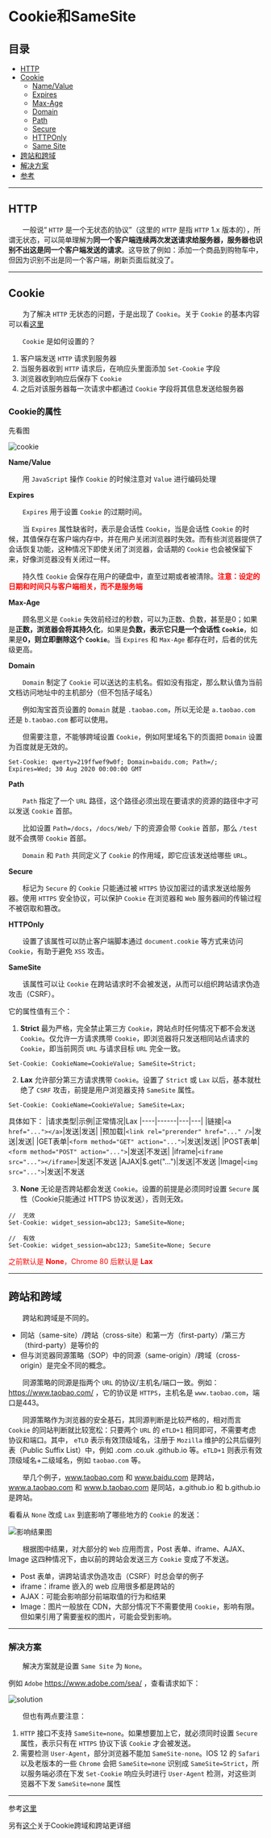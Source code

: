# **Cookie和SameSite**

## **目录**

- [HTTP](#http)
- [Cookie](#cookie)
    - [Name/Value](#name)
    - [Expires](#expires)
    - [Max-Age](#max-age)
    - [Domain](#domain)
    - [Path](#path)
    - [Secure](#secure)
    - [HTTPOnly](#httponly)
    - [Same Site](#samesite)
- [跨站和跨域](#kuazhan)
- [解决方案](#solution)
- [参考](#copy)

---
## <span id="http">**HTTP**</span>

&emsp;&emsp;一般说“ `HTTP` 是一个无状态的协议”（这里的 `HTTP` 是指 `HTTP` 1.x 版本的），所谓无状态，可以简单理解为**同一个客户端连续两次发送请求给服务器，服务器也识别不出这是同一个客户端发送的请求**。这导致了例如：添加一个商品到购物车中，但因为识别不出是同一个客户端，刷新页面后就没了。

---
## <span id="cookie">**Cookie**</span>

&emsp;&emsp;为了解决 `HTTP` 无状态的问题，于是出现了 `Cookie`。关于 `Cookie` 的基本内容可以看[这里](./3、浏览器的本地存储.md)

&emsp;&emsp;`Cookie` 是如何设置的？
1. 客户端发送 `HTTP` 请求到服务器
2. 当服务器收到 `HTTP` 请求后，在响应头里面添加 `Set-Cookie` 字段
3. 浏览器收到响应后保存下 `Cookie`
4. 之后对该服务器每一次请求中都通过 `Cookie` 字段将其信息发送给服务器

### **Cookie的属性**

先看图

![cookie](./Cookie/Cookie属性.png)

<span id="name">**Name/Value**</span>

&emsp;&emsp;用 `JavaScript` 操作 `Cookie` 的时候注意对 `Value` 进行编码处理

<span id="expires">**Expires**</span>

&emsp;&emsp;`Expires` 用于设置 `Cookie` 的过期时间。

&emsp;&emsp;当 `Expires` 属性缺省时，表示是会话性 `Cookie`，当是会话性 `Cookie` 的时候，其值保存在客户端内存中，并在用户关闭浏览器时失效。而有些浏览器提供了会话恢复功能，这种情况下即使关闭了浏览器，会话期的 `Cookie` 也会被保留下来，好像浏览器没有关闭过一样。

&emsp;&emsp;持久性 `Cookie` 会保存在用户的硬盘中，直至过期或者被清除。<font color="red">**注意：设定的日期和时间只与客户端相关，而不是服务端**</font>

<span id="max-age">**Max-Age**</span>

&emsp;&emsp;顾名思义是 `Cookie` 失效前经过的秒数，可以为正数、负数，甚至是0；如果是**正数，浏览器会将其持久化**，如果是**负数，表示它只是一个会话性 `Cookie`**，如果是**0，则立即删除这个 `Cookie`**。当 `Expires` 和 `Max-Age` 都存在时，后者的优先级更高。

<span id="domain">**Domain**</span>

&emsp;&emsp;`Domain` 制定了 `Cookie` 可以送达的主机名。假如没有指定，那么默认值为当前文档访问地址中的主机部分（但不包括子域名）

&emsp;&emsp;例如淘宝首页设置的 `Domain` 就是 `.taobao.com`，所以无论是 `a.taobao.com` 还是 `b.taobao.com` 都可以使用。

&emsp;&emsp;但需要注意，不能够跨域设置 `Cookie`，例如阿里域名下的页面把 `Domain` 设置为百度就是无效的。
```http
Set-Cookie: qwerty=219ffwef9w0f; Domain=baidu.com; Path=/; Expires=Wed; 30 Aug 2020 00:00:00 GMT
```

<span id="path">**Path**</span>

&emsp;&emsp;`Path` 指定了一个 `URL` 路径，这个路径必须出现在要请求的资源的路径中才可以发送 `Cookie` 首部。

&emsp;&emsp;比如设置 `Path=/docs`，`/docs/Web/` 下的资源会带 `Cookie` 首部，那么 `/test` 就不会携带 `Cookie` 首部。

&emsp;&emsp;`Domain` 和 `Path` 共同定义了 `Cookie` 的作用域，即它应该发送给哪些 `URL`。

<span id="secure">**Secure**</span>

&emsp;&emsp;标记为 `Secure` 的 `Cookie` 只能通过被 `HTTPS` 协议加密过的请求发送给服务器。使用 `HTTPS` 安全协议，可以保护 `Cookie` 在浏览器和 `Web` 服务器间的传输过程不被窃取和篡改。

<span id="httponly">**HTTPOnly**</span>

&emsp;&emsp;设置了该属性可以防止客户端脚本通过 `document.cookie` 等方式来访问 `Cookie`，有助于避免 `XSS` 攻击。

<span id="samesite">**SameSite**</span>

&emsp;&emsp;该属性可以让 `Cookie` 在跨站请求时不会被发送，从而可以组织跨站请求伪造攻击（CSRF）。

它的属性值有三个：
1. **Strict** 最为严格，完全禁止第三方 `Cookie`，跨站点时任何情况下都不会发送 `Cookie`。仅允许一方请求携带 `Cookie`，即浏览器将只发送相同站点请求的 `Cookie`，即当前网页 `URL` 与请求目标 `URL` 完全一致。
```http
Set-Cookie: CookieName=CookieValue; SameSite=Strict;
```
2. **Lax** 允许部分第三方请求携带 `Cookie`。设置了 `Strict` 或 `Lax` 以后，基本就杜绝了 `CSRF` 攻击，前提是用户浏览器支持 `SameSite` 属性。
```http
Set-Cookie: CookieName=CookieValue; SameSite=Lax;
```
具体如下：
|请求类型|示例|正常情况|Lax
|----|------|---|---|
|链接|`<a href="..."></a>`|发送|发送|
|预加载|`<link rel="prerender" href="..." />`|发送|发送|
|GET表单|`<form method="GET" action="...">`|发送|发送|
|POST表单|`<form method="POST" action="...">`|发送|不发送|
|iframe|`<iframe src="..."></iframe>`|发送|不发送
|AJAX|$.get("...")|发送|不发送
|Image|`<img src="...">`|发送|不发送

3. **None** 无论是否跨站都会发送 `Cookie`。设置的前提是必须同时设置 `Secure` 属性（Cookie只能通过 HTTPS 协议发送），否则无效。
```
//  无效
Set-Cookie: widget_session=abc123; SameSite=None;

//  有效
Set-Cookie: widget_session=abc123; SameSite=None; Secure
```

<font color="red">之前默认是 **None**，Chrome 80 后默认是 **Lax**</font>

---
## <span id="kuazhan">**跨站和跨域**</span>

&emsp;&emsp;跨站和跨域是不同的。
- 同站（same-site）/跨站（cross-site）和第一方（first-party）/第三方（third-party）是等价的
- 但与浏览器同源策略（SOP）中的同源（same-origin）/跨域（cross-origin）是完全不同的概念。

&emsp;&emsp;同源策略的同源是指两个 `URL` 的协议/主机名/端口一致。例如：https://www.taobao.com/ ，它的协议是 `HTTPS`，主机名是 `www.taobao.com`，端口是443。

&emsp;&emsp;同源策略作为浏览器的安全基石，其同源判断是比较严格的，相对而言 `Cookie` 的同站判断就比较宽松：只要两个 `URL` 的 `eTLD+1` 相同即可，不需要考虑协议和端口。其中， `eTLD` 表示有效顶级域名，注册于 `Mozilla` 维护的公共后缀列表（Public Suffix List）中，例如 .com  .co.uk  .github.io 等。`eTLD+1` 则表示有效顶级域名+二级域名，例如 `taobao.com` 等。

&emsp;&emsp;举几个例子，www.taobao.com 和 www.baidu.com 是跨站，www.a.taobao.com 和 www.b.taobao.com 是同站，a.github.io 和 b.github.io 是跨站。

看看从 `None` 改成 `Lax` 到底影响了哪些地方的 `Cookie` 的发送：

![影响结果图](./Cookie/影响.png)

&emsp;&emsp;根据图中结果，对大部分的 `Web` 应用而言，Post 表单、iframe、AJAX、Image 这四种情况下，由以前的跨站会发送三方 `Cookie` 变成了不发送。

- Post 表单，讲跨站请求伪造攻击（CSRF）时总会举的例子
- iframe：iframe 嵌入的 web 应用很多都是跨站的
- AJAX：可能会影响部分前端取值的行为和结果
- Image：图片一般放在 CDN，大部分情况下不需要使用 `Cookie`，影响有限。但如果引用了需要鉴权的图片，可能会受到影响。

---
### <span id="solution">**解决方案**</span>

&emsp;&emsp;解决方案就是设置 `Same Site` 为 `None`。

例如 `Adobe` https://www.adobe.com/sea/ ，查看请求如下：

![solution](./Cookie/solution.jpg)

&emsp;&emsp;但也有两点要注意：
1. `HTTP` 接口不支持 `SameSite=none`。如果想要加上它，就必须同时设置 `Secure` 属性，表示只有在 `HTTPS` 协议下该 `Cookie` 才会被发送。
2. 需要检测 `User-Agent`，部分浏览器不能加 `SameSite-none`。IOS 12 的 `Safari` 以及老版本的一些 `Chrome` 会把 `SameSite=none` 识别成 `SameSite=Strict`，所以服务端必须在下发 `Set-Cookie` 响应头时进行 `User-Agent` 检测，对这些浏览器不下发 `SameSite=none` 属性

---
<span id="copy">参考</span>[这里](https://github.com/mqyqingfeng/Blog/issues/157)

另有[这个](#https://alexzhong22c.github.io/2020/05/22/cross-origin-cross-site/)关于Cookie跨域和跨站更详细